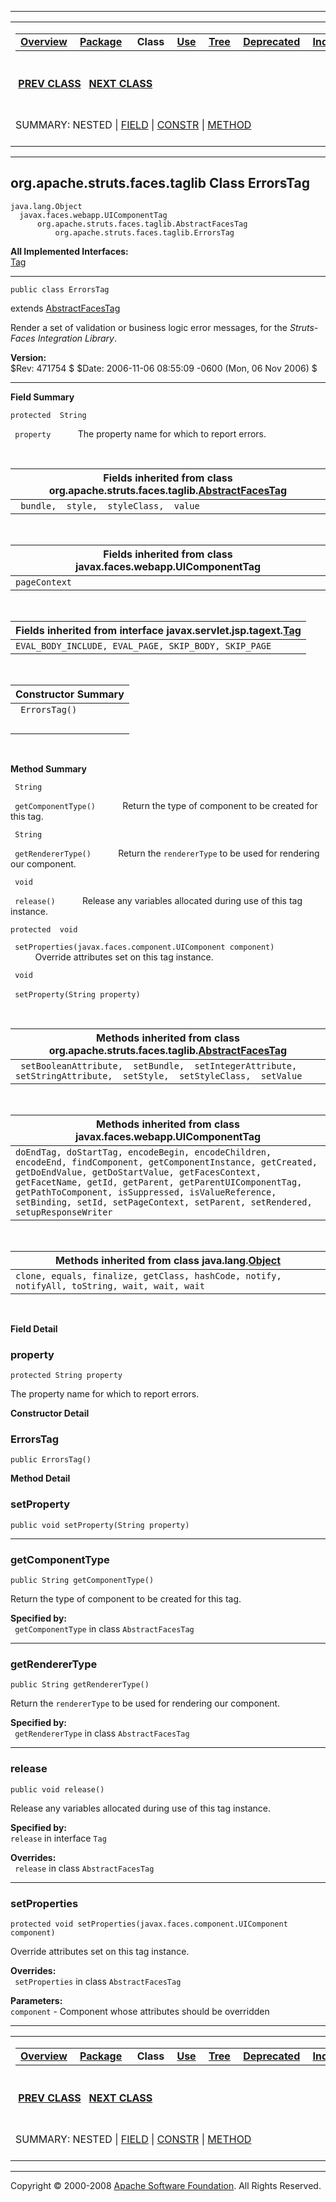 ------------------------------------------------------------------------

<span id="navbar_top"></span> [](#skip-navbar_top "Skip navigation links")

<table>
<colgroup>
<col width="50%" />
<col width="50%" />
</colgroup>
<tbody>
<tr class="odd">
<td align="left"><span id="navbar_top_firstrow"></span>
<table>
<tbody>
<tr class="odd">
<td align="left"><a href="../../../../../overview-summary.html.md"><strong>Overview</strong></a> </td>
<td align="left"><a href="package-summary.html.md"><strong>Package</strong></a> </td>
<td align="left"> <strong>Class</strong> </td>
<td align="left"><a href="class-use/ErrorsTag.html.md"><strong>Use</strong></a> </td>
<td align="left"><a href="package-tree.html.md"><strong>Tree</strong></a> </td>
<td align="left"><a href="../../../../../deprecated-list.html.md"><strong>Deprecated</strong></a> </td>
<td align="left"><a href="../../../../../index-all.html.md"><strong>Index</strong></a> </td>
<td align="left"><a href="../../../../../help-doc.html.md"><strong>Help</strong></a> </td>
</tr>
</tbody>
</table></td>
<td align="left"></td>
</tr>
<tr class="even">
<td align="left"> <a href="../../../../../org/apache/struts/faces/taglib/CommandLinkTag.html.md" title="class in org.apache.struts.faces.taglib"><strong>PREV CLASS</strong></a>   <a href="../../../../../org/apache/struts/faces/taglib/FormTag.html" title="class in org.apache.struts.faces.taglib"><strong>NEXT CLASS</strong></a></td>
<td align="left"><a href="../../../../../index.html.md?org/apache/struts/faces/taglib/ErrorsTag.html"><strong>FRAMES</strong></a>    <a href="ErrorsTag.html"><strong>NO FRAMES</strong></a>    
<a href="../../../../../allclasses-noframe.html.md"><strong>All Classes</strong></a></td>
</tr>
<tr class="odd">
<td align="left">SUMMARY: NESTED | <a href="#field_summary">FIELD</a> | <a href="#constructor_summary">CONSTR</a> | <a href="#method_summary">METHOD</a></td>
<td align="left">DETAIL: <a href="#field_detail">FIELD</a> | <a href="#constructor_detail">CONSTR</a> | <a href="#method_detail">METHOD</a></td>
</tr>
</tbody>
</table>

<span id="skip-navbar_top"></span>

------------------------------------------------------------------------

org.apache.struts.faces.taglib
 Class ErrorsTag
------------------------------

    java.lang.Object
      javax.faces.webapp.UIComponentTag
          org.apache.struts.faces.taglib.AbstractFacesTag
              org.apache.struts.faces.taglib.ErrorsTag

**All Implemented Interfaces:**  
[Tag](http://java.sun.com/j2ee/1.4/docs/api/javax/servlet/jsp/tagext/Tag.html.md?is-external=true "class or interface in javax.servlet.jsp.tagext")

------------------------------------------------------------------------

    public class ErrorsTag

extends [AbstractFacesTag](../../../../../org/apache/struts/faces/taglib/AbstractFacesTag.html.md "class in org.apache.struts.faces.taglib")

Render a set of validation or business logic error messages, for the *Struts-Faces Integration Library*.

**Version:**  
$Rev: 471754 $ $Date: 2006-11-06 08:55:09 -0600 (Mon, 06 Nov 2006) $

------------------------------------------------------------------------

<span id="field_summary"></span>

**Field Summary**

`protected  String`

` property`
           The property name for which to report errors.

 <span id="fields_inherited_from_class_org.apache.struts.faces.taglib.AbstractFacesTag"></span>

| **Fields inherited from class org.apache.struts.faces.taglib.[AbstractFacesTag](../../../../../org/apache/struts/faces/taglib/AbstractFacesTag.html.md "class in org.apache.struts.faces.taglib")** |
|--------------------------------------------------------------------------------------------------------------------------------------------------------------------------------------------------|
| ` bundle,  style,  styleClass,  value`                                                                                                                                                           |

 <span id="fields_inherited_from_class_javax.faces.webapp.UIComponentTag"></span>

| **Fields inherited from class javax.faces.webapp.UIComponentTag** |
|-------------------------------------------------------------------|
| `pageContext`                                                     |

 <span id="fields_inherited_from_class_javax.servlet.jsp.tagext.Tag"></span>

| **Fields inherited from interface javax.servlet.jsp.tagext.[Tag](http://java.sun.com/j2ee/1.4/docs/api/javax/servlet/jsp/tagext/Tag.html.md?is-external=true "class or interface in javax.servlet.jsp.tagext")** |
|---------------------------------------------------------------------------------------------------------------------------------------------------------------------------------------------------------------|
| `EVAL_BODY_INCLUDE, EVAL_PAGE, SKIP_BODY, SKIP_PAGE`                                                                                                                                                          |

  <span id="constructor_summary"></span>

| **Constructor Summary** |
|-------------------------|
| ` ErrorsTag()`          
                          |

  <span id="method_summary"></span>

**Method Summary**

` String`

` getComponentType()`
           Return the type of component to be created for this tag.

` String`

` getRendererType()`
           Return the `rendererType` to be used for rendering our component.

` void`

` release()`
           Release any variables allocated during use of this tag instance.

`protected  void`

` setProperties(javax.faces.component.UIComponent component)`
           Override attributes set on this tag instance.

` void`

` setProperty(String property)`
            

 <span id="methods_inherited_from_class_org.apache.struts.faces.taglib.AbstractFacesTag"></span>

| **Methods inherited from class org.apache.struts.faces.taglib.[AbstractFacesTag](../../../../../org/apache/struts/faces/taglib/AbstractFacesTag.html.md "class in org.apache.struts.faces.taglib")** |
|---------------------------------------------------------------------------------------------------------------------------------------------------------------------------------------------------|
| ` setBooleanAttribute,  setBundle,  setIntegerAttribute,  setStringAttribute,  setStyle,  setStyleClass,  setValue`                                                                               |

 <span id="methods_inherited_from_class_javax.faces.webapp.UIComponentTag"></span>

| **Methods inherited from class javax.faces.webapp.UIComponentTag**                                                                                                                                                                                                                                                                                            |
|---------------------------------------------------------------------------------------------------------------------------------------------------------------------------------------------------------------------------------------------------------------------------------------------------------------------------------------------------------------|
| `doEndTag, doStartTag, encodeBegin, encodeChildren, encodeEnd, findComponent, getComponentInstance, getCreated, getDoEndValue, getDoStartValue, getFacesContext, getFacetName, getId, getParent, getParentUIComponentTag, getPathToComponent, isSuppressed, isValueReference, setBinding, setId, setPageContext, setParent, setRendered, setupResponseWriter` |

 <span id="methods_inherited_from_class_java.lang.Object"></span>

| **Methods inherited from class java.lang.[Object](http://java.sun.com/j2se/1.4.2/docs/api/java/lang/Object.html.md?is-external=true "class or interface in java.lang")** |
|-----------------------------------------------------------------------------------------------------------------------------------------------------------------------|
| `clone, equals, finalize, getClass, hashCode, notify, notifyAll, toString, wait, wait, wait`                                                                          |

 

<span id="field_detail"></span>

**Field Detail**

<span id="property"></span>

### property

    protected String property

The property name for which to report errors.

<span id="constructor_detail"></span>

**Constructor Detail**

### ErrorsTag

    public ErrorsTag()

<span id="method_detail"></span>

**Method Detail**

### setProperty

    public void setProperty(String property)

------------------------------------------------------------------------

### getComponentType

    public String getComponentType()

Return the type of component to be created for this tag.

**Specified by:**  
` getComponentType` in class `AbstractFacesTag`

------------------------------------------------------------------------

### getRendererType

    public String getRendererType()

Return the `rendererType` to be used for rendering our component.

**Specified by:**  
` getRendererType` in class `AbstractFacesTag`

------------------------------------------------------------------------

### release

    public void release()

Release any variables allocated during use of this tag instance.

**Specified by:**  
`release` in interface `Tag`

**Overrides:**  
` release` in class `AbstractFacesTag`

------------------------------------------------------------------------

### setProperties

    protected void setProperties(javax.faces.component.UIComponent component)

Override attributes set on this tag instance.

**Overrides:**  
` setProperties` in class `AbstractFacesTag`

<!-- -->

**Parameters:**  
`component` - Component whose attributes should be overridden

------------------------------------------------------------------------

<span id="navbar_bottom"></span> [](#skip-navbar_bottom "Skip navigation links")

<table>
<colgroup>
<col width="50%" />
<col width="50%" />
</colgroup>
<tbody>
<tr class="odd">
<td align="left"><span id="navbar_bottom_firstrow"></span>
<table>
<tbody>
<tr class="odd">
<td align="left"><a href="../../../../../overview-summary.html.md"><strong>Overview</strong></a> </td>
<td align="left"><a href="package-summary.html.md"><strong>Package</strong></a> </td>
<td align="left"> <strong>Class</strong> </td>
<td align="left"><a href="class-use/ErrorsTag.html.md"><strong>Use</strong></a> </td>
<td align="left"><a href="package-tree.html.md"><strong>Tree</strong></a> </td>
<td align="left"><a href="../../../../../deprecated-list.html.md"><strong>Deprecated</strong></a> </td>
<td align="left"><a href="../../../../../index-all.html.md"><strong>Index</strong></a> </td>
<td align="left"><a href="../../../../../help-doc.html.md"><strong>Help</strong></a> </td>
</tr>
</tbody>
</table></td>
<td align="left"></td>
</tr>
<tr class="even">
<td align="left"> <a href="../../../../../org/apache/struts/faces/taglib/CommandLinkTag.html.md" title="class in org.apache.struts.faces.taglib"><strong>PREV CLASS</strong></a>   <a href="../../../../../org/apache/struts/faces/taglib/FormTag.html" title="class in org.apache.struts.faces.taglib"><strong>NEXT CLASS</strong></a></td>
<td align="left"><a href="../../../../../index.html.md?org/apache/struts/faces/taglib/ErrorsTag.html"><strong>FRAMES</strong></a>    <a href="ErrorsTag.html"><strong>NO FRAMES</strong></a>    
<a href="../../../../../allclasses-noframe.html.md"><strong>All Classes</strong></a></td>
</tr>
<tr class="odd">
<td align="left">SUMMARY: NESTED | <a href="#field_summary">FIELD</a> | <a href="#constructor_summary">CONSTR</a> | <a href="#method_summary">METHOD</a></td>
<td align="left">DETAIL: <a href="#field_detail">FIELD</a> | <a href="#constructor_detail">CONSTR</a> | <a href="#method_detail">METHOD</a></td>
</tr>
</tbody>
</table>

<span id="skip-navbar_bottom"></span>

------------------------------------------------------------------------

Copyright © 2000-2008 [Apache Software Foundation](http://www.apache.org/). All Rights Reserved.
